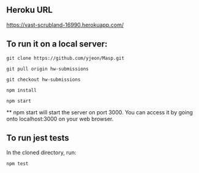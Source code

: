## Heroku URL
  https://vast-scrubland-16990.herokuapp.com/

## To run it on a local server:
  `git clone https://github.com/yjeon/Masp.git`

  `git pull origin hw-submissions`
  
  `git checkout hw-submissions`

  `npm install`

  `npm start`

  ** npm start will start the server on port 3000. You can access it by going onto localhost:3000 on your web browser.
  
## To run jest tests
  In the cloned directory, run:
  
  `npm test`
